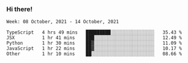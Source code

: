 ### Hi there!

<!--START_SECTION:waka-->
```text
Week: 08 October, 2021 - 14 October, 2021

TypeScript   4 hrs 49 mins   █████████░░░░░░░░░░░░░░░░   35.43 % 
JSX          1 hr 41 mins    ███░░░░░░░░░░░░░░░░░░░░░░   12.49 % 
Python       1 hr 30 mins    ██▓░░░░░░░░░░░░░░░░░░░░░░   11.09 % 
JavaScript   1 hr 22 mins    ██▓░░░░░░░░░░░░░░░░░░░░░░   10.17 % 
Other        1 hr 10 mins    ██░░░░░░░░░░░░░░░░░░░░░░░   08.66 % 
```
<!--END_SECTION:waka-->
